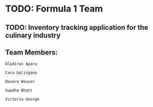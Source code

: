 # TODO: Formula 1 Team

## TODO: Inventory tracking application for the culinary industry
## Team Members:
    Oladiran Apara
    
    Cara Galingana
    
    Devere Weaver
    
    Swadha Bhatt
    
    Victoria George
